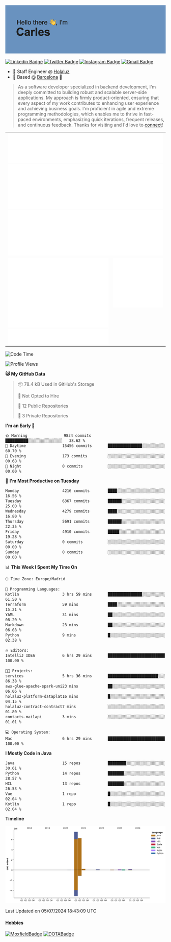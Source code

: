 <img src="header.png" alt="header">

[![Linkedin Badge](https://img.shields.io/badge/-cdespona-blue?style=flat&logo=Linkedin&logoColor=white&link=https://www.linkedin.com/in/carles-david-espona-casas-56219b11/)](https://www.linkedin.com/in/carles-david-espona-casas-56219b11/)
[![Twitter Badge](https://img.shields.io/badge/-@__cdespona-1ca0f1?style=flat&labelColor=1ca0f1&logo=twitter&logoColor=white&link=https://twitter.com/CDEspona)](https://twitter.com/CDEspona)
[![Instagram Badge](https://img.shields.io/badge/-@__cdespona-purple?style=flat&logo=instagram&logoColor=white&link=https://www.instagram.com/cdespona/)](https://www.instagram.com/cdespona/)
[![Gmail Badge](https://img.shields.io/badge/-cdespona-c14438?style=flat&logo=Gmail&logoColor=white&link=mailto:cdespona@gmail.com)](mailto:cdespona@gmail.com)

* 🔭 Staff Engineer @ [Holaluz](https://holaluz.com)
* 🏡 Based @ [Barcelona](https://www.google.es/maps/place/Barcelona) 💜

> As a software developer specialized in backend development, I'm deeply committed to building robust and scalable server-side applications. My approach is firmly product-oriented, ensuring that every aspect of my work contributes to enhancing user experience and achieving business goals. I'm proficient in agile and extreme programming methodologies, which enables me to thrive in fast-paced environments, emphasizing quick iterations, frequent releases, and continuous feedback. Thanks for visiting and I'd love to [connect](https://www.linkedin.com/in/carles-david-espona-casas-56219b11/)!

<table style="border-collapse: collapse; border: none;"> 
  <tbody>
  <tr style="border: none;">
    <td colspan="2" style="border: none; vertical-align: top;">
      <img src="summary.svg" alt="summary">
      <img src="activity-community.svg" alt="act-comm">
      <img src="repositories.svg" alt="repo">
    </td>
  </tr>
  <tr>
    <td style="border: none; vertical-align: top;">
      <img src="metrics.plugin.isocalendar.fullyear.svg" alt="calendar">
      <img src="topics.svg" alt="topics">
    </td>
    <td style="border: none; vertical-align: top;">
      <img src="achievements.svg" alt="achievements">
    </td>
  </tr>
  </tbody>
</table>

<!--START_SECTION:waka-->
![Code Time](http://img.shields.io/badge/Code%20Time-68%20hrs%2059%20mins-blue)

![Profile Views](http://img.shields.io/badge/Profile%20Views-0-blue)

**🐱 My GitHub Data** 

> 📦 78.4 kB Used in GitHub's Storage 
 > 
> 🚫 Not Opted to Hire
 > 
> 📜 12 Public Repositories 
 > 
> 🔑 3 Private Repositories 
 > 
**I'm an Early 🐤** 

```text
🌞 Morning                9834 commits        ██████████░░░░░░░░░░░░░░░   38.62 % 
🌆 Daytime                15456 commits       ███████████████░░░░░░░░░░   60.70 % 
🌃 Evening                173 commits         ░░░░░░░░░░░░░░░░░░░░░░░░░   00.68 % 
🌙 Night                  0 commits           ░░░░░░░░░░░░░░░░░░░░░░░░░   00.00 % 
```
📅 **I'm Most Productive on Tuesday** 

```text
Monday                   4216 commits        ████░░░░░░░░░░░░░░░░░░░░░   16.56 % 
Tuesday                  6367 commits        ██████░░░░░░░░░░░░░░░░░░░   25.00 % 
Wednesday                4279 commits        ████░░░░░░░░░░░░░░░░░░░░░   16.80 % 
Thursday                 5691 commits        ██████░░░░░░░░░░░░░░░░░░░   22.35 % 
Friday                   4910 commits        █████░░░░░░░░░░░░░░░░░░░░   19.28 % 
Saturday                 0 commits           ░░░░░░░░░░░░░░░░░░░░░░░░░   00.00 % 
Sunday                   0 commits           ░░░░░░░░░░░░░░░░░░░░░░░░░   00.00 % 
```


📊 **This Week I Spent My Time On** 

```text
🕑︎ Time Zone: Europe/Madrid

💬 Programming Languages: 
Kotlin                   3 hrs 59 mins       ███████████████░░░░░░░░░░   61.50 % 
Terraform                59 mins             ████░░░░░░░░░░░░░░░░░░░░░   15.21 % 
YAML                     31 mins             ██░░░░░░░░░░░░░░░░░░░░░░░   08.20 % 
Markdown                 23 mins             ██░░░░░░░░░░░░░░░░░░░░░░░   06.08 % 
Python                   9 mins              █░░░░░░░░░░░░░░░░░░░░░░░░   02.38 % 

🔥 Editors: 
IntelliJ IDEA            6 hrs 29 mins       █████████████████████████   100.00 % 

🐱‍💻 Projects: 
services                 5 hrs 36 mins       ██████████████████████░░░   86.38 % 
aws-glue-apache-spark-uni23 mins             ██░░░░░░░░░░░░░░░░░░░░░░░   06.06 % 
holaluz-platform-dataplat16 mins             █░░░░░░░░░░░░░░░░░░░░░░░░   04.15 % 
holaluz-contract-contract7 mins              ░░░░░░░░░░░░░░░░░░░░░░░░░   01.80 % 
contacts-mailapi         3 mins              ░░░░░░░░░░░░░░░░░░░░░░░░░   01.01 % 

💻 Operating System: 
Mac                      6 hrs 29 mins       █████████████████████████   100.00 % 
```

**I Mostly Code in Java** 

```text
Java                     15 repos            ████████░░░░░░░░░░░░░░░░░   30.61 % 
Python                   14 repos            ███████░░░░░░░░░░░░░░░░░░   28.57 % 
HCL                      13 repos            ███████░░░░░░░░░░░░░░░░░░   26.53 % 
Vue                      1 repo              █░░░░░░░░░░░░░░░░░░░░░░░░   02.04 % 
Kotlin                   1 repo              █░░░░░░░░░░░░░░░░░░░░░░░░   02.04 % 
```



**Timeline**

![Lines of Code chart](https://raw.githubusercontent.com/cdespona/cdespona/main/assets/bar_graph.png)


 Last Updated on 05/07/2024 18:43:09 UTC
<!--END_SECTION:waka-->

#### Hobbies
[![MoxfieldBadge](https://img.shields.io/badge/MTG%20Commander-Cdespona-8A2BE2)](https://www.moxfield.com/users/Cdespona)
[![DOTABadge](https://img.shields.io/badge/DOTA2-GRV-red)](https://es.dotabuff.com/players/63807915)

